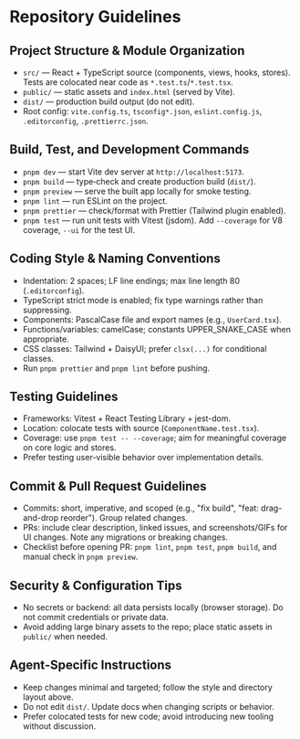 # Repository Guidelines

## Project Structure & Module Organization

- `src/` — React + TypeScript source (components, views, hooks, stores). Tests are colocated near code as `*.test.ts`/`*.test.tsx`.
- `public/` — static assets and `index.html` (served by Vite).
- `dist/` — production build output (do not edit).
- Root config: `vite.config.ts`, `tsconfig*.json`, `eslint.config.js`, `.editorconfig`, `.prettierrc.json`.

## Build, Test, and Development Commands

- `pnpm dev` — start Vite dev server at `http://localhost:5173`.
- `pnpm build` — type‑check and create production build (`dist/`).
- `pnpm preview` — serve the built app locally for smoke testing.
- `pnpm lint` — run ESLint on the project.
- `pnpm prettier` — check/format with Prettier (Tailwind plugin enabled).
- `pnpm test` — run unit tests with Vitest (jsdom). Add `--coverage` for V8 coverage, `--ui` for the test UI.

## Coding Style & Naming Conventions

- Indentation: 2 spaces; LF line endings; max line length 80 (`.editorconfig`).
- TypeScript strict mode is enabled; fix type warnings rather than suppressing.
- Components: PascalCase file and export names (e.g., `UserCard.tsx`).
- Functions/variables: camelCase; constants UPPER_SNAKE_CASE when appropriate.
- CSS classes: Tailwind + DaisyUI; prefer `clsx(...)` for conditional classes.
- Run `pnpm prettier` and `pnpm lint` before pushing.

## Testing Guidelines

- Frameworks: Vitest + React Testing Library + jest-dom.
- Location: colocate tests with source (`ComponentName.test.tsx`).
- Coverage: use `pnpm test -- --coverage`; aim for meaningful coverage on core logic and stores.
- Prefer testing user-visible behavior over implementation details.

## Commit & Pull Request Guidelines

- Commits: short, imperative, and scoped (e.g., "fix build", "feat: drag-and-drop reorder"). Group related changes.
- PRs: include clear description, linked issues, and screenshots/GIFs for UI changes. Note any migrations or breaking changes.
- Checklist before opening PR: `pnpm lint`, `pnpm test`, `pnpm build`, and manual check in `pnpm preview`.

## Security & Configuration Tips

- No secrets or backend: all data persists locally (browser storage). Do not commit credentials or private data.
- Avoid adding large binary assets to the repo; place static assets in `public/` when needed.

## Agent-Specific Instructions

- Keep changes minimal and targeted; follow the style and directory layout above.
- Do not edit `dist/`. Update docs when changing scripts or behavior.
- Prefer colocated tests for new code; avoid introducing new tooling without discussion.
